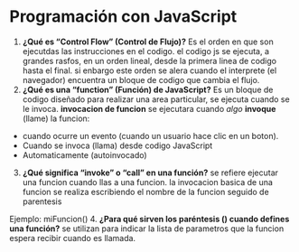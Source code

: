 # **Programación con JavaScript**
1. **¿Qué es “Control Flow” (Control de Flujo)?**
Es el orden en que son ejecutdas las instrucciones en el codigo. 
el codigo js se ejecuta, a grandes rasfos, en un orden lineal, desde la primera linea de codigo hasta el final. si enbargo este orden se alera cuando el interprete (el navegador) encuentra un bloque de codigo que cambia el flujo.
2. **¿Qué es una “function” (Función) de JavaScript?**
Es un bloque de codigo diseñado para realizar una area particular, se ejecuta cuando se le invoca.
**invocacion de funcion**
se ejecutara cuando *algo* **invoque** (llame) la funcion:
* cuando ocurre un evento (cuando un usuario hace clic en un boton).
* Cuando se invoca (llama) desde codigo JavaScript
* Automaticamente (autoinvocado)

3. **¿Qué significa “invoke” o “call” en una función?**
se refiere ejecutar una funcion cuando llas a una funcion. 
la invocacion basica de una funcion se realiza escribiendo el nombre de la funcion seguido de parentesis

Ejemplo:
miFuncion()
4. **¿Para qué sirven los paréntesis () cuando defines una función?**
se utilizan para indicar la lista de parametros que la funcion espera recibir cuando es llamada.
